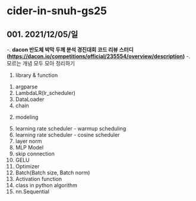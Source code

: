 # cider-in-snuh-gs25

## 001. 2021/12/05/일
-. __dacon 반도체 박막 두께 분석 경진대회 코드 리뷰 스터디(https://dacon.io/competitions/official/235554/overview/description)__
-. 모르는 개념 모두 모아 정리하기

1. library & function
1) argparse
2) LambdaLR(lr_scheduler)
3) DataLoader
4) chain

2. modeling
5) learning rate scheduler - warmup scheduling
6) learning rate scheduler - cosine scheduler
7) layer norm
8) MLP Model
9) skip connection
10) GELU
11) Optimizer
12) Batch(Batch size, Batch norm)
13) Activation function
14) class in python algorithm
15) nn.Sequential

